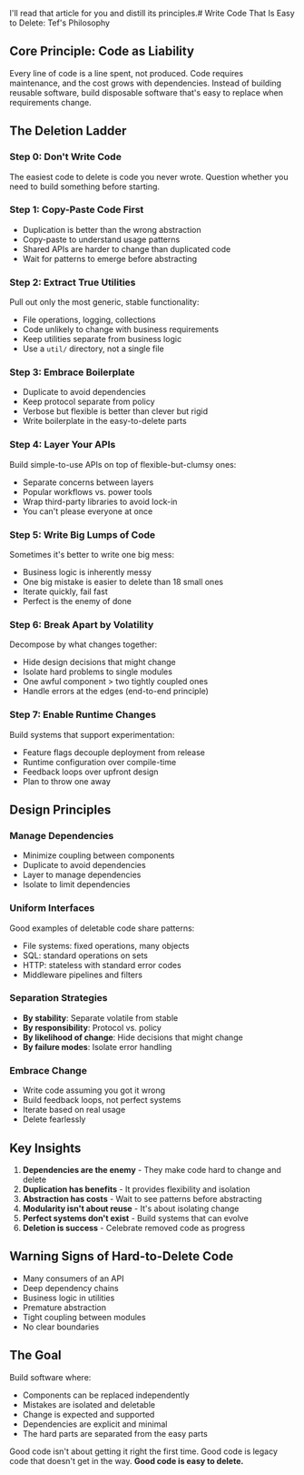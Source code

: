 I'll read that article for you and distill its principles.# Write Code That Is Easy to Delete: Tef's Philosophy

## Core Principle: Code as Liability

Every line of code is a line spent, not produced. Code requires maintenance, and the cost grows with dependencies. Instead of building reusable software, build disposable software that's easy to replace when requirements change.

## The Deletion Ladder

### Step 0: Don't Write Code
The easiest code to delete is code you never wrote. Question whether you need to build something before starting.

### Step 1: Copy-Paste Code First
- Duplication is better than the wrong abstraction
- Copy-paste to understand usage patterns
- Shared APIs are harder to change than duplicated code
- Wait for patterns to emerge before abstracting

### Step 2: Extract True Utilities
Pull out only the most generic, stable functionality:
- File operations, logging, collections
- Code unlikely to change with business requirements
- Keep utilities separate from business logic
- Use a `util/` directory, not a single file

### Step 3: Embrace Boilerplate
- Duplicate to avoid dependencies
- Keep protocol separate from policy
- Verbose but flexible is better than clever but rigid
- Write boilerplate in the easy-to-delete parts

### Step 4: Layer Your APIs
Build simple-to-use APIs on top of flexible-but-clumsy ones:
- Separate concerns between layers
- Popular workflows vs. power tools
- Wrap third-party libraries to avoid lock-in
- You can't please everyone at once

### Step 5: Write Big Lumps of Code
Sometimes it's better to write one big mess:
- Business logic is inherently messy
- One big mistake is easier to delete than 18 small ones
- Iterate quickly, fail fast
- Perfect is the enemy of done

### Step 6: Break Apart by Volatility
Decompose by what changes together:
- Hide design decisions that might change
- Isolate hard problems to single modules
- One awful component > two tightly coupled ones
- Handle errors at the edges (end-to-end principle)

### Step 7: Enable Runtime Changes
Build systems that support experimentation:
- Feature flags decouple deployment from release
- Runtime configuration over compile-time
- Feedback loops over upfront design
- Plan to throw one away

## Design Principles

### Manage Dependencies
- Minimize coupling between components
- Duplicate to avoid dependencies
- Layer to manage dependencies
- Isolate to limit dependencies

### Uniform Interfaces
Good examples of deletable code share patterns:
- File systems: fixed operations, many objects
- SQL: standard operations on sets
- HTTP: stateless with standard error codes
- Middleware pipelines and filters

### Separation Strategies
- **By stability**: Separate volatile from stable
- **By responsibility**: Protocol vs. policy
- **By likelihood of change**: Hide decisions that might change
- **By failure modes**: Isolate error handling

### Embrace Change
- Write code assuming you got it wrong
- Build feedback loops, not perfect systems
- Iterate based on real usage
- Delete fearlessly

## Key Insights

1. **Dependencies are the enemy** - They make code hard to change and delete
2. **Duplication has benefits** - It provides flexibility and isolation
3. **Abstraction has costs** - Wait to see patterns before abstracting
4. **Modularity isn't about reuse** - It's about isolating change
5. **Perfect systems don't exist** - Build systems that can evolve
6. **Deletion is success** - Celebrate removed code as progress

## Warning Signs of Hard-to-Delete Code

- Many consumers of an API
- Deep dependency chains
- Business logic in utilities
- Premature abstraction
- Tight coupling between modules
- No clear boundaries

## The Goal

Build software where:
- Components can be replaced independently
- Mistakes are isolated and deletable
- Change is expected and supported
- Dependencies are explicit and minimal
- The hard parts are separated from the easy parts

Good code isn't about getting it right the first time. Good code is legacy code that doesn't get in the way. **Good code is easy to delete.**
